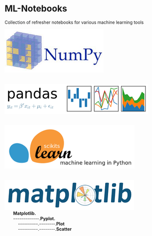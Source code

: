 # ML-Notebooks
Collection of refresher notebooks for various machine learning tools

[![Image Alt Text](images/NumPy.png)](numpy)  
<br><br>
[![Image Alt Text](images/Pandas.png)](pandas)  
<br><br> 
[![Image Alt Text](images/scikit-learn.png)](scikit-learn)  
<br><br> 
[![Image Alt Text](images/Matplotlib.png)](matplotlib)  
&nbsp;&nbsp;&nbsp;&nbsp;&nbsp;&nbsp;&nbsp;<b>Matplotlib.</b>  
&nbsp;&nbsp;&nbsp;&nbsp;&nbsp;&nbsp;&nbsp;-------------.<b>Pyplot.</b>  
&nbsp;&nbsp;&nbsp;&nbsp;&nbsp;&nbsp;&nbsp;&nbsp;&nbsp;&nbsp;&nbsp;----------.--------.<b>Plot</b>  
&nbsp;&nbsp;&nbsp;&nbsp;&nbsp;&nbsp;&nbsp;&nbsp;&nbsp;&nbsp;&nbsp;----------.--------.<b>Scatter</b>  
